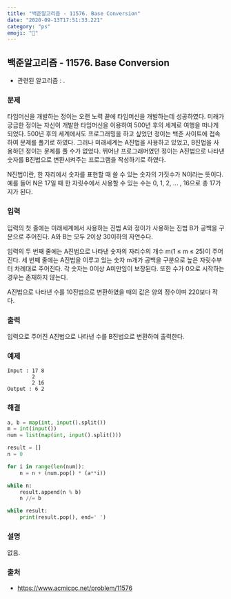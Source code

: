 ```yaml
---
title: "백준알고리즘 - 11576. Base Conversion"
date: "2020-09-13T17:51:33.221"
category: "ps"
emoji: "🌄"
---
```


## 백준알고리즘 - 11576. Base Conversion

- 관련된 알고리즘 : .

### 문제

타임머신을 개발하는 정이는 오랜 노력 끝에 타임머신을 개발하는데 성공하였다. 미래가 궁금한 정이는 자신이 개발한 타임머신을 이용하여 500년 후의 세계로 여행을 떠나게 되었다. 500년 후의 세계에서도 프로그래밍을 하고 싶었던 정이는 백준 사이트에 접속하여 문제를 풀기로 하였다. 그러나 미래세계는 A진법을 사용하고 있었고, B진법을 사용하던 정이는 문제를 풀 수가 없었다. 뛰어난 프로그래머였던 정이는 A진법으로 나타낸 숫자를 B진법으로 변환시켜주는 프로그램을 작성하기로 하였다. 

N진법이란, 한 자리에서 숫자를 표현할 때 쓸 수 있는 숫자의 가짓수가 N이라는 뜻이다. 예를 들어 N은 17일 때 한 자릿수에서 사용할 수 있는 수는 0, 1, 2, ... , 16으로 총 17가지가 된다.

### 입력

입력의 첫 줄에는 미래세계에서 사용하는 진법 A와 정이가 사용하는 진법 B가 공백을 구분으로 주어진다. A와 B는 모두 2이상 30이하의 자연수다.

입력의 두 번째 줄에는 A진법으로 나타낸 숫자의 자리수의 개수 m(1 ≤ m ≤ 25)이 주어진다. 세 번째 줄에는 A진법을 이루고 있는 숫자 m개가 공백을 구분으로 높은 자릿수부터 차례대로 주어진다. 각 숫자는 0이상 A미만임이 보장된다. 또한 수가 0으로 시작하는 경우는 존재하지 않는다.

A진법으로 나타낸 수를 10진법으로 변환하였을 때의 값은 양의 정수이며 220보다 작다.

### 출력

입력으로 주어진 A진법으로 나타낸 수를 B진법으로 변환하여 출력한다.

### 예제

```
Input : 17 8
        2
        2 16
Output : 6 2
```

### 해결

```python
a, b = map(int, input().split())
m = int(input())
num = list(map(int, input().split()))

result = []
n = 0

for i in range(len(num)):
    n = n + (num.pop() * (a**i))

while n:
    result.append(n % b)
    n //= b

while result:
    print(result.pop(), end=' ')
```

### 설명

없음.

### 출처

- https://www.acmicpc.net/problem/11576